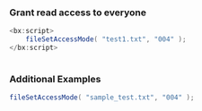 ### Grant read access to everyone




```java
<bx:script>
	fileSetAccessMode( "test1.txt", "004" );
</bx:script>
   
```


### Additional Examples


```java
fileSetAccessMode( "sample_test.txt", "004" );

```


